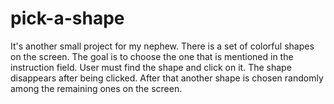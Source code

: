 # pick-a-shape
It's another small project for my nephew. There is a set of colorful shapes on the screen. The goal is to choose the one that is mentioned in the instruction field. User must find the shape and click on it. The shape disappears after being clicked. After that another shape is chosen randomly among the remaining ones on the screen. 
